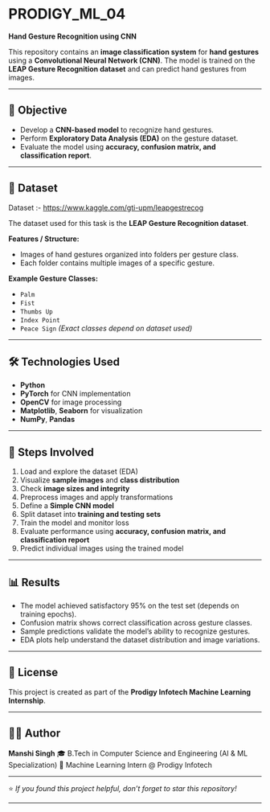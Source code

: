 

# PRODIGY_ML_04

**Hand Gesture Recognition using CNN**

This repository contains an **image classification system** for **hand gestures** using a **Convolutional Neural Network (CNN)**.
The model is trained on the **LEAP Gesture Recognition dataset** and can predict hand gestures from images.

---

## 📌 Objective

* Develop a **CNN-based model** to recognize hand gestures.
* Perform **Exploratory Data Analysis (EDA)** on the gesture dataset.
* Evaluate the model using **accuracy, confusion matrix, and classification report**.


---

## 📂 Dataset
Dataset :-  https://www.kaggle.com/gti-upm/leapgestrecog

The dataset used for this task is the **LEAP Gesture Recognition dataset**.

**Features / Structure:**

* Images of hand gestures organized into folders per gesture class.
* Each folder contains multiple images of a specific gesture.

**Example Gesture Classes:**

* `Palm`
* `Fist`
* `Thumbs Up`
* `Index Point`
* `Peace Sign`
  *(Exact classes depend on dataset used)*

---

## 🛠️ Technologies Used

* **Python**
* **PyTorch** for CNN implementation
* **OpenCV** for image processing
* **Matplotlib**, **Seaborn** for visualization
* **NumPy**, **Pandas**

---

## 🚀 Steps Involved

1. Load and explore the dataset (EDA)
2. Visualize **sample images** and **class distribution**
3. Check **image sizes and integrity**
4. Preprocess images and apply transformations
5. Define a **Simple CNN model**
6. Split dataset into **training and testing sets**
7. Train the model and monitor loss
8. Evaluate performance using **accuracy, confusion matrix, and classification report**
9. Predict individual images using the trained model

---

## 📊 Results

* The model achieved satisfactory 95% on the test set (depends on training epochs).
* Confusion matrix shows correct classification across gesture classes.
* Sample predictions validate the model’s ability to recognize gestures.
* EDA plots help understand the dataset distribution and image variations.

---

## 📜 License

This project is created as part of the **Prodigy Infotech Machine Learning Internship**.

---

## 👩‍💻 Author

**Manshi Singh**
🎓 B.Tech in Computer Science and Engineering (AI & ML Specialization)
💼 Machine Learning Intern @ Prodigy Infotech

---

⭐ *If you found this project helpful, don’t forget to star this repository!*

---
